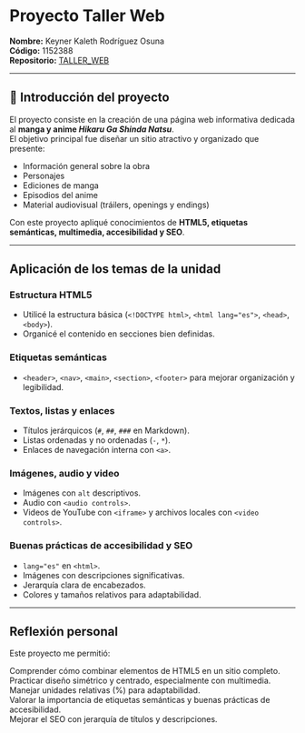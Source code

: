 # Proyecto Taller Web  
**Nombre:** Keyner Kaleth Rodríguez Osuna  
**Código:** 1152388  
**Repositorio:** [TALLER_WEB](https://github.com/KeithxVB/TALLER_WEB.git)  

---

## 📌 Introducción del proyecto  
El proyecto consiste en la creación de una página web informativa dedicada al **manga y anime *Hikaru Ga Shinda Natsu***.  
El objetivo principal fue diseñar un sitio atractivo y organizado que presente:  

- Información general sobre la obra  
- Personajes  
- Ediciones de manga  
- Episodios del anime  
- Material audiovisual (tráilers, openings y endings)  

Con este proyecto apliqué conocimientos de **HTML5, etiquetas semánticas, multimedia, accesibilidad y SEO**.  

---

##  Aplicación de los temas de la unidad  

###  Estructura HTML5  
- Utilicé la estructura básica (`<!DOCTYPE html>`, `<html lang="es">`, `<head>`, `<body>`).  
- Organicé el contenido en secciones bien definidas.  

###  Etiquetas semánticas  
- `<header>`, `<nav>`, `<main>`, `<section>`, `<footer>` para mejorar organización y legibilidad.  

###  Textos, listas y enlaces  
- Títulos jerárquicos (`#`, `##`, `###` en Markdown).  
- Listas ordenadas y no ordenadas (`-`, `*`).  
- Enlaces de navegación interna con `<a>`.  

###  Imágenes, audio y video  
- Imágenes con `alt` descriptivos.  
- Audio con `<audio controls>`.  
- Videos de YouTube con `<iframe>` y archivos locales con `<video controls>`.  

###  Buenas prácticas de accesibilidad y SEO  
- `lang="es"` en `<html>`.  
- Imágenes con descripciones significativas.  
- Jerarquía clara de encabezados.  
- Colores y tamaños relativos para adaptabilidad.  

---

##  Reflexión personal  
Este proyecto me permitió:  

 Comprender cómo combinar elementos de HTML5 en un sitio completo.  
 Practicar diseño simétrico y centrado, especialmente con multimedia.  
 Manejar unidades relativas (%) para adaptabilidad.  
 Valorar la importancia de etiquetas semánticas y buenas prácticas de accesibilidad.  
 Mejorar el SEO con jerarquía de títulos y descripciones.  

